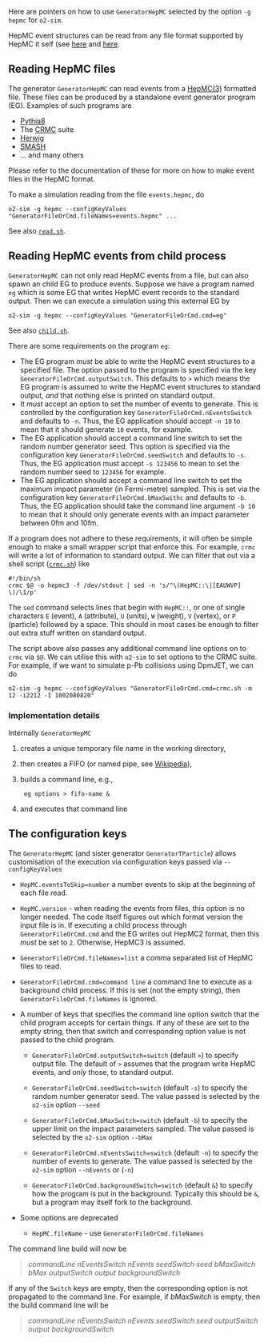 <!-- doxy
\page refrunSimExamplesHepMC Example reading HepMC events
/doxy -->

Here are pointers on how to use `GeneratorHepMC` selected by the
option `-g hepmc` for `o2-sim`.

HepMC event structures can be read from any file format supported by
HepMC it self (see
[here](http://hepmc.web.cern.ch/hepmc/group__IO.html) and
[here](http://hepmc.web.cern.ch/hepmc/group__factory.html).

## Reading HepMC files

The generator `GeneratorHepMC` can read events from a
[HepMC(3)](http://hepmc.web.cern.ch/hepmc/) formatted file.  These
files can be produced by a standalone event generator program (EG).
Examples of such programs are

- [Pythia8](https://pythia.org)
- The [CRMC](https://gitlab.iap.kit.edu/AirShowerPhysics/crmc) suite
- [Herwig](https://herwig.hepforge.org/)
- [SMASH](https://smash-transport.github.io/)
- ... and many others

Please refer to the documentation of these for more on how to make
event files in the HepMC format.

To make a simulation reading from the file `events.hepmc`, do

    o2-sim -g hepmc --configKeyValues "GeneratorFileOrCmd.fileNames=events.hepmc" ...

See also [`read.sh`](read.sh).

## Reading HepMC events from child process

`GeneratorHepMC` can not only read HepMC events from a file, but can
also spawn an child EG to produce events.  Suppose we have a program
named `eg` which is some EG that writes HepMC event records to the
standard output.  Then we can execute a simulation using this external
EG by

    o2-sim -g hepmc --configKeyValues "GeneratorFileOrCmd.cmd=eg"

See also [`child.sh`](child.sh).

There are some requirements on the program `eg`:

- The EG program _must_ be able to write the HepMC event structures to
  a specified file.  The option passed to the program is specified via
  the key `GeneratorFileOrCmd.outputSwitch`.  This defaults to `>`
  which means the EG program is assumed to write the HepMC event
  structures to standard output, _and_ that nothing else is printed on
  standard output.
- It _must_ accept an option to set the number of events to generate.
  This is controlled by the configuration key
  `GeneratorFileOrCmd.nEventsSwitch` and defaults to `-n`.  Thus, the
  EG application should accept `-n 10` to mean that it should generate
  `10` events, for example.
- The EG application should accept a command line switch to set the
  random number generator seed.  This option is specified via the
  configuration key `GeneratorFileOrCmd.seedSwitch` and defaults to
  `-s`.  Thus, the EG application must accept `-s 123456` to mean to
  set the random number seed to `123456` for example.
- The EG application should accept a command line switch to set the
  maximum impact parameter (in Fermi-metre) sampled.  This is set via
  the configuration key `GeneratorFileOrCmd.bMaxSwithc` and defaults
  to `-b`.  Thus, the EG application should take the command line
  argument `-b 10` to mean that it should only generate events with an
  impact parameter between 0fm and 10fm.

If a program does not adhere to these requirements, it will often be
simple enough to make a small wrapper script that enforce this.  For
example, `crmc` will write a lot of information to standard output.
We can filter that out via a shell script ([`crmc.sh`](crmc.sh)) like

    #!/bin/sh
    crmc $@ -o hepmc3 -f /dev/stdout | sed -n 's/^\(HepMC::\|[EAUWVP] \)/\1/p'

The `sed` command selects lines that begin with `HepMC::`, or one of
single characters `E` (event), `A` (attribute), `U` (units), `W`
(weight), `V` (vertex), or `P` (particle) followed by a space.  This
should in most cases be enough to filter out extra stuff written on
standard output.

The script above also passes any additional command line options on to
`crmc` via `$@`.  We can utilise this with `o2-sim` to set options to
the CRMC suite.  For example, if we want to simulate p-Pb collisions
using DpmJET, we can do

    o2-sim -g hepmc --configKeyValues "GeneratorFileOrCmd.cmd=crmc.sh -m 12 -i2212 -I 1002080820"


### Implementation details

Internally `GeneratorHepMC`

1. creates a unique temporary file name in the working directory,
2. then creates a FIFO (or named pipe, see
   [Wikipedia](https://en.wikipedia.org/wiki/Named_pipe)),
3. builds a command line, e.g.,

        eg options > fifo-name &

4. and executes that command line

## The configuration keys

The `GeneratorHepMC` (and sister generator `GeneratorTParticle`)
allows customisation of the execution via configuration keys passed
via `--configKeyValues`

- `HepMC.eventsToSkip=number` a number events to skip at the beginning
  of each file read.

- `HepMC.version` - when reading the events from files, this option is
   no longer needed.  The code itself figures out which format version
   the input file is in. If executing a child process through
   `GeneratorFileOrCmd.cmd` and the EG writes out HepMC2 format, then
   this _must_ be set to `2`. Otherwise, HepMC3 is assumed.

- `GeneratorFileOrCmd.fileNames=list` a comma separated list of HepMC
  files to read.

- `GeneratorFileOrCmd.cmd=command line` a command line to execute as a
  background child process.  If this is set (not the empty string),
  then `GeneratorFileOrCmd.fileNames` is ignored.

- A number of keys that specifies the command line option switch that
  the child program accepts for certain things.  If any of these are
  set to the empty string, then that switch and corresponding option
  value is not passed to the child program.

  - `GeneratorFileOrCmd.outputSwitch=switch` (default `>`) to specify
    output file.  The default of `>` assumes that the program write
    HepMC events, and _only_ those, to standard output.

  - `GeneratorFileOrCmd.seedSwitch=switch` (default `-s`) to specify
    the random number generator seed. The value passed is selected by
    the `o2-sim` option `--seed`

  - `GeneratorFileOrCmd.bMaxSwitch=switch` (default `-b`) to specify
     the upper limit on the impact parameters sampled.  The value
     passed is selected by the `o2-sim` option `--bMax`

  - `GeneratorFileOrCmd.nEventsSwitch=switch` (default `-n`) to
     specify the number of events to generate.  The value passed is
     selected by the `o2-sim` option `--nEvents` or (`-n`)

  - `GeneratorFileOrCmd.backgroundSwitch=switch` (default `&`) to
    specify how the program is put in the background.  Typically this
    should be `&`, but a program may itself fork to the background.

- Some options are deprecated

  - `HepMC.fileName` - use `GeneratorFileOrCmd.fileNames`

The command line build will now be

> _commandLine_ _nEventsSwitch_ _nEvents_ _seedSwitch_ _seed_
> _bMaxSwitch_ _bMax_ _outputSwitch_ _output_ _backgroundSwitch_

If any of the `Switch` keys are empty, then the corresponding option
is not propagated to the command line.  For example, if _bMaxSwitch_
is empty, then the build command line will be

> _commandLine_ _nEventsSwitch_ _nEvents_ _seedSwitch_ _seed_
> _outputSwitch_ _output_ _backgroundSwitch_

